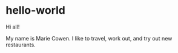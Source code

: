 # hello-world

Hi all!

My name is Marie Cowen. I like to travel, work out, and try out new restaurants. 
